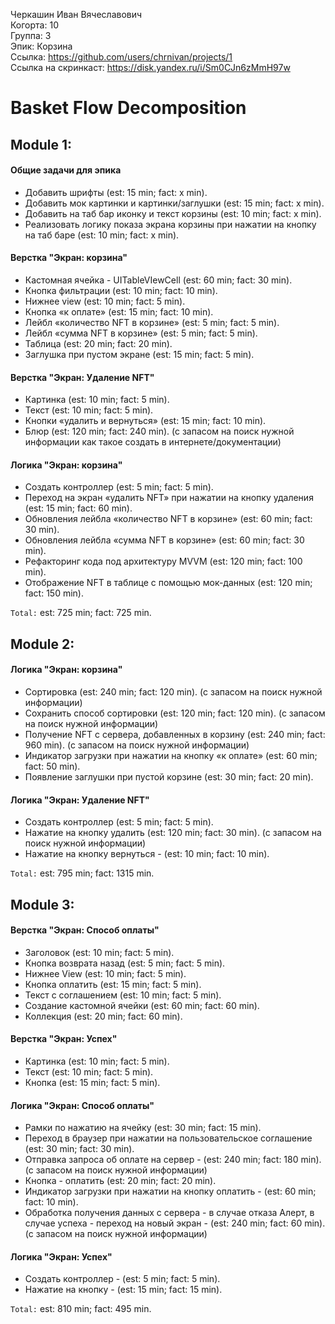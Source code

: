 Черкашин Иван Вячеславович
<br /> Когорта: 10
<br /> Группа: 3
<br /> Эпик: Корзина
<br /> Ссылка: https://github.com/users/chrnivan/projects/1
<br /> Ссылка на скринкаст: https://disk.yandex.ru/i/Sm0CJn6zMmH97w

# Basket Flow Decomposition

## Module 1:
#### Общие задачи для эпика
- Добавить шрифты (est: 15 min; fact: x min).
- Добавить мок картинки и картинки/заглушки (est: 15 min; fact: x min).
- Добавить на таб бар иконку и текст корзины (est: 10 min; fact: x min).
- Реализовать логику показа экрана корзины при нажатии на кнопку на таб баре (est: 10 min; fact: x min).

#### Верстка "Экран: корзина"
- Кастомная ячейка - UITableVIewCell (est: 60 min; fact: 30 min).
- Кнопка фильтрации (est: 10 min; fact: 10 min).
- Нижнее view (est: 10 min; fact: 5 min).
- Кнопка «к оплате» (est: 15 min; fact: 10 min).
- Лейбл «количество NFT в корзине» (est: 5 min; fact: 5 min).
- Лейбл «сумма NFT в корзине» (est: 5 min; fact: 5 min).
- Таблица (est: 20 min; fact: 20 min).
- Заглушка при пустом экране (est: 15 min; fact: 5 min).

#### Верстка "Экран: Удаление NFT"
- Картинка (est: 10 min; fact: 5 min).
- Текст (est: 10 min; fact: 5 min).
- Кнопки «удалить и вернуться» (est: 15 min; fact: 10 min).
- Блюр (est: 120 min; fact: 240 min). (с запасом на поиск нужной информации как такое создать в интернете/документации)

#### Логика "Экран: корзина"
- Создать контроллер (est: 5 min; fact: 5 min).
- Переход на экран «удалить NFT» при нажатии на кнопку удаления (est: 15 min; fact: 60 min).
- Обновления лейбла «количество NFT в корзине» (est: 60 min; fact: 30 min).
- Обновления лейбла «сумма NFT в корзине» (est: 60 min; fact: 30 min).
- Рефакторинг кода под архитектуру MVVM (est: 120 min; fact: 100 min).
- Отображение NFT в таблице c помощью мок-данных (est: 120 min; fact: 150 min).

`Total:` est: 725 min; fact: 725 min.

## Module 2:
#### Логика "Экран: корзина"
- Сортировка (est: 240 min; fact: 120 min). (с запасом на поиск нужной информации)
- Сохранить способ сортировки (est: 120 min; fact: 120 min). (с запасом на поиск нужной информации)
- Получение NFT с сервера, добавленных в корзину (est: 240 min; fact: 960 min). (с запасом на поиск нужной информации)
- Индикатор загрузки при нажатии на кнопку «к оплате» (est: 60 min; fact: 50 min).
- Появление заглушки при пустой корзине (est: 30 min; fact: 20 min).

#### Логика "Экран: Удаление NFT"
- Создать контроллер (est: 5 min; fact: 5 min). 
- Нажатие на кнопку удалить (est: 120 min; fact: 30 min). (с запасом на поиск нужной информации)
- Нажатие на кнопку вернуться - (est: 10 min; fact: 10 min). 

`Total:` est: 795 min; fact: 1315 min.

## Module 3:
#### Верстка "Экран: Способ оплаты"
- Заголовок (est: 10 min; fact: 5 min). 
- Кнопка возврата назад (est: 5 min; fact: 5 min). 
- Нижнее View (est: 10 min; fact: 5 min). 
- Кнопка оплатить (est: 15 min; fact: 5 min). 
- Текст с соглашением (est: 10 min; fact: 5 min). 
- Создание кастомной ячейки (est: 60 min; fact: 60 min). 
- Коллекция (est: 20 min; fact: 60 min). 

#### Верстка "Экран: Успех"
- Картинка (est: 10 min; fact: 5 min). 
- Текст (est: 10 min; fact: 5 min). 
- Кнопка (est: 15 min; fact: 5 min). 

#### Логика "Экран: Способ оплаты"
- Рамки по нажатию на ячейку (est: 30 min; fact: 15 min). 
- Переход в браузер при нажатии на пользовательское соглашение (est: 30 min; fact: 30 min). 
- Отправка запроса об оплате на сервер - (est: 240 min; fact: 180 min). (с запасом на поиск нужной информации)
- Кнопка - оплатить (est: 20 min; fact: 20 min). 
- Индикатор загрузки при нажатии на кнопку оплатить - (est: 60 min; fact: 10 min). 
- Обработка получения данных с сервера - в случае отказа Алерт, в случае успеха - переход на новый экран - (est: 240 min; fact: 60 min). (с запасом на поиск нужной информации)

#### Логика "Экран: Успех"
- Создать контроллер - (est: 5 min; fact: 5 min). 
- Нажатие на кнопку - (est: 15 min; fact: 15 min). 

`Total:` est: 810 min; fact: 495 min.


